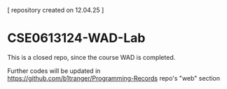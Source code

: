 [ repository created on 12.04.25 ]

# CSE0613124-WAD-Lab

This is a closed repo, since the course WAD is completed.

Further codes will be updated in https://github.com/b1tranger/Programming-Records repo's "web" section
